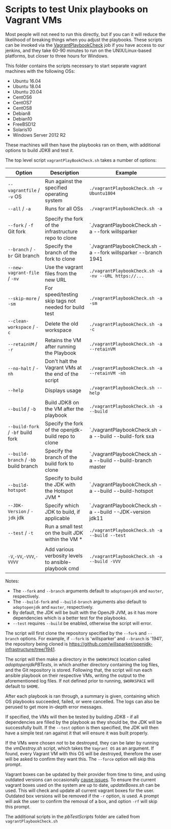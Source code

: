 # Scripts to test Unix playbooks on Vagrant VMs

Most people will not need to run this directly, but if you can it will
reduce the likelihood of breaking things when you adjust the playbooks.
These scripts can be invoked via the
[VagrantPlaybookCheck](https://ci.adoptopenjdk.net/view/Tooling/job/VagrantPlaybookCheck/)
job if you have access to our jenkins, and they take 60-90 minutes to run
on the UNIX/Linux-based platforms, but closer to three hours for Windows.

This folder contains the scripts necessary to start separate vagrant machines with the following OSs:

* Ubuntu 16.04
* Ubuntu 18.04
* Ubuntu 20.04
* CentOS6
* CentOS7
* CentOS8
* Debian8
* Debian10
* FreeBSD12
* Solaris10
* Windows Server 2012 R2

These machines will then have the playbooks ran on them, with additional options to build JDK8 and test it.

The top level script `vagrantPlayBookCheck.sh` takes a number of options:

| Option                                | Description                                           | Example                                                        |
|---------------------------------------|-------------------------------------------------------|----------------------------------------------------------------|
| `--vagrantfile` / `-v` OS             | Run against the specified operating system            | `./vagrantPlaybookCheck.sh -v Ubuntu1804`                      |
| `--all` / `-a`                        | Runs for all OSs                                      | `./vagrantPlaybookCheck.sh -a`                                 |
|                                       |                                                       |                                                                |
| `--fork` / `-f` Git fork              | Specify the fork of the infrastructure repo to clone  | `./vagrantPlaybookCheck.sh -a --fork willsparker               |
| `--branch` / `-br` Git branch         | Specify the branch of the fork to clone               | `./vagrantPlaybookCheck.sh -a --fork willsparker --branch 1941 |
| `--new-vagrant-file` / `-nv`          | Use the vagrant files from the new URL                | `./vagrantPlaybookCheck.sh -a -nv --URL https://...`           |
| `--skip-more` / `-sm`                 | For speed/testing skip tags not needed for build test | `./vagrantPlaybookCheck.sh -a -sm`                             |
| `--clean-workspace` / `-c`            | Delete the old workspace                              | `./vagrantPlaybookCheck.sh -a -c`                              |
| `--retainVM` / `-r`                   | Retains the VM after running the Playbook             | `./vagrantPlaybookCheck.sh -a --retainVM`                      |
| `--no-halt` / `-nh`                   | Don't halt the Vagrant VMs at the end of the script   | `./vagrantPlaybookCheck.sh -a --retainVM -nh`                  |
| `--help`                              | Displays usage                                        | `./vagrantPlaybookCheck.sh --help`                             |
|                                       |                                                       |                                                                |
| `--build` / `-b`                      | Build JDK8 on the VM after the playbook               | `./vagrantPlaybookCheck.sh -a --build`                         |
| `--build-fork` / `-bf` build fork     | Specify the fork of the openjdk-build repo to clone   | `./vagrantPlaybookCheck.sh -a --build --build-fork sxa         |
| `--build-branch` / `-bb` build branch | Specify the branch of the build fork to clone         | `./vagrantPlaybookCheck.sh -a --build --build-branch master    |
| `--build-hotspot`                     | Specify to build the JDK with the Hotspot JVM *       | `./vagrantPlaybookCheck.sh -a --build --build-hotspot          |
| `--JDK-Version` / `-jdk` jdk          | Specify which JDK to build, if applicable             | `./vagrantPlaybookCheck.sh -a --build --JDK-version jdk11      |
| `--test` / `-t`                       | Run a small test on the built JDK within the VM *     | `./vagrantPlaybookCheck.sh -a --build --test`                  |
|                                       |                                                       |                                                                |
| `-V`,`-VV`,`-VVV`,`-VVVV`             | Add various verbosity levels to ansible-playbook cmd  | `./vagrantPlaybookCheck.sh -a --build -VVV`                    |

Notes:
 - The `--fork` and `--branch` arguments default to `adoptopenjdk` and `master`, respectively.
 - The `--build-fork` and `--build-branch` arguments also default to `adoptopenjdk` and `master`, respectively.
 - By default, the JDK will be built with the OpenJ9 JVM, as it has more dependencies which is a better test for the playbooks.
 - `--test` requires `--build` be enabled, otherwise the script will error.

The script will first clone the repository specified by the `--fork` and `--branch` options. For example, if `--fork` is 'willsparker' and `--branch` is '1941', the repository being cloned is https://github.com/willsparker/openjdk-infrastructure/tree/1941.

The script will then make a directory in the `$WORKSPACE` location called _adoptopenjdkPBTests_, in which another directory containing the log files, and the Git repository is stored. Following that, the script will run each ansible playbook on their respective VMs, writing the output to the aforementioned log files. If not defined prior to running, `$WORKSPACE` will default to `$HOME`. 

After each playbook is ran through, a summary is given, containing which OS playbooks succeeded, failed, or were cancelled. The logs can also be perused to get more in-depth error messages.

If specified, the VMs will then be tested by building JDK8 - if all dependencies are filled by the playbook as they should be, the JDK will be successfully built. If the `--test` option is then specified, the JDK will then have a simple test ran against it that will ensure it was built properly.

If the VMs were chosen *not* to be destroyed, they can be later by running the _vmDestroy.sh_ script, which takes the `Vagrant OS` as an argument. If found, every Vagrant VM with this OS will be destroyed, therefore the user will be asked to confirm they want this. The `--force` option will skip this prompt.

Vagrant boxes can be updated by their provider from time to time, and using outdated versions can occasionally [cause issues](https://github.com/adoptium/infrastructure/issues/2375#issue-1043540735). To ensure the current vagrant boxes used on the system are up to date, _updateBoxes.sh_ can be used. This will check and update all current vagrant boxes for the user. Outdated box versions will be removed if the `-r` option, is used. A prompt will ask the user to confirm the removal of a box, and option `-rf` will skip this prompt. 

The additional scripts in the _pbTestScripts_ folder are called from `vagrantPlaybookCheck.sh`
